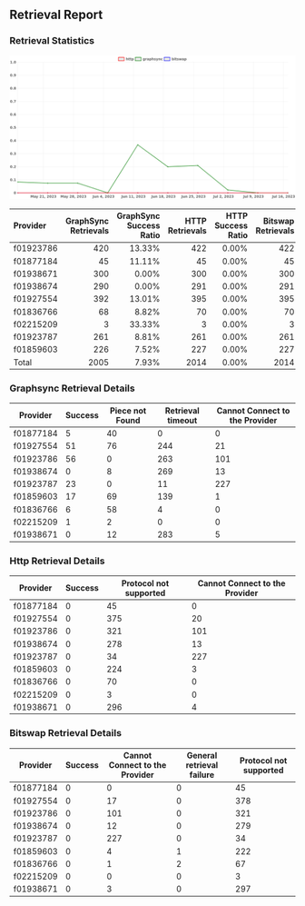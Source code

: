 ## Retrieval Report
### Retrieval Statistics
<img src="https://raw.githubusercontent.com/data-preservation-programs/filplus-checker-assets/main/filecoin-project/filecoin-plus-large-datasets/issues/1922/1689858761413.png"/>

| Provider  | GraphSync Retrievals | GraphSync Success Ratio | HTTP Retrievals | HTTP Success Ratio | Bitswap Retrievals | Bitswap Success Ratio |
| :-------- | -------------------: | ----------------------: | --------------: | -----------------: | -----------------: | --------------------: |
| f01923786 |                  420 |                  13.33% |             422 |              0.00% |                422 |                 0.00% |
| f01877184 |                   45 |                  11.11% |              45 |              0.00% |                 45 |                 0.00% |
| f01938671 |                  300 |                   0.00% |             300 |              0.00% |                300 |                 0.00% |
| f01938674 |                  290 |                   0.00% |             291 |              0.00% |                291 |                 0.00% |
| f01927554 |                  392 |                  13.01% |             395 |              0.00% |                395 |                 0.00% |
| f01836766 |                   68 |                   8.82% |              70 |              0.00% |                 70 |                 0.00% |
| f02215209 |                    3 |                  33.33% |               3 |              0.00% |                  3 |                 0.00% |
| f01923787 |                  261 |                   8.81% |             261 |              0.00% |                261 |                 0.00% |
| f01859603 |                  226 |                   7.52% |             227 |              0.00% |                227 |                 0.00% |
| Total     |                 2005 |                   7.93% |            2014 |              0.00% |               2014 |                 0.00% |

### Graphsync Retrieval Details
| Provider  | Success | Piece not Found | Retrieval timeout | Cannot Connect to the Provider |
| --------- | ------- | --------------- | ----------------- | ------------------------------ |
| f01877184 | 5       | 40              | 0                 | 0                              |
| f01927554 | 51      | 76              | 244               | 21                             |
| f01923786 | 56      | 0               | 263               | 101                            |
| f01938674 | 0       | 8               | 269               | 13                             |
| f01923787 | 23      | 0               | 11                | 227                            |
| f01859603 | 17      | 69              | 139               | 1                              |
| f01836766 | 6       | 58              | 4                 | 0                              |
| f02215209 | 1       | 2               | 0                 | 0                              |
| f01938671 | 0       | 12              | 283               | 5                              |

### Http Retrieval Details
| Provider  | Success | Protocol not supported | Cannot Connect to the Provider |
| --------- | ------- | ---------------------- | ------------------------------ |
| f01877184 | 0       | 45                     | 0                              |
| f01927554 | 0       | 375                    | 20                             |
| f01923786 | 0       | 321                    | 101                            |
| f01938674 | 0       | 278                    | 13                             |
| f01923787 | 0       | 34                     | 227                            |
| f01859603 | 0       | 224                    | 3                              |
| f01836766 | 0       | 70                     | 0                              |
| f02215209 | 0       | 3                      | 0                              |
| f01938671 | 0       | 296                    | 4                              |

### Bitswap Retrieval Details
| Provider  | Success | Cannot Connect to the Provider | General retrieval failure | Protocol not supported |
| --------- | ------- | ------------------------------ | ------------------------- | ---------------------- |
| f01877184 | 0       | 0                              | 0                         | 45                     |
| f01927554 | 0       | 17                             | 0                         | 378                    |
| f01923786 | 0       | 101                            | 0                         | 321                    |
| f01938674 | 0       | 12                             | 0                         | 279                    |
| f01923787 | 0       | 227                            | 0                         | 34                     |
| f01859603 | 0       | 4                              | 1                         | 222                    |
| f01836766 | 0       | 1                              | 2                         | 67                     |
| f02215209 | 0       | 0                              | 0                         | 3                      |
| f01938671 | 0       | 3                              | 0                         | 297                    |
